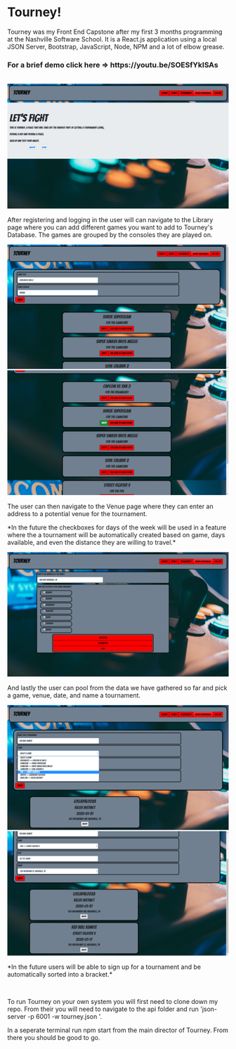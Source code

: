 <h1>Tourney!</h1>
<p>Tourney was my Front End Capstone after my first 3 months programming at the Nashville Software School.  It is a React.js application using a local JSON Server, Bootstrap, JavaScript, Node, NPM and a lot of elbow grease.</p>
<h3>For a brief demo click here => https://youtu.be/SOESfYkISAs</h3>
<br />
<div>
<img src="src/components/thumbnails/Screenshot (38).png">
  </div>
<p>After registering and logging in the user will can navigate to the Library page where you can add different games you want to add to Tourney's Database.  The games are grouped by the consoles they are played on.</p>
<img src="src/components/thumbnails/Screenshot (39).png">
<img src="src/components/thumbnails/Screenshot (40).png">
<p>The user can then navigate to the Venue page where they can enter an address to a potential venue for the tournament.<p>

<p>*In the future the checkboxes for days of the week will be used in a feature where the a tournament will be automatically created based on game, days available, and even the distance they are willing to travel.*</p>

<img src="src/components/thumbnails/Screenshot (41).png">
<p>And lastly the user can pool from the data we have gathered so far and pick a game, venue, date, and name a tournament.</p>
<img src="src/components/thumbnails/Screenshot (42).png">
<img src="src/components/thumbnails/Screenshot (43).png">
<p>*In the future users will be able to sign up for a tournament and be automatically sorted into a bracket.*</p>
<br/>
<p>To run Tourney on your own system you will first need to clone down my repo.  From their you will need to navigate to the api folder and run 'json-server -p 6001 -w tourney.json '.</p>
<p>In a seperate terminal run npm start from the main director of Tourney.  From there you should be good to go.</p>


